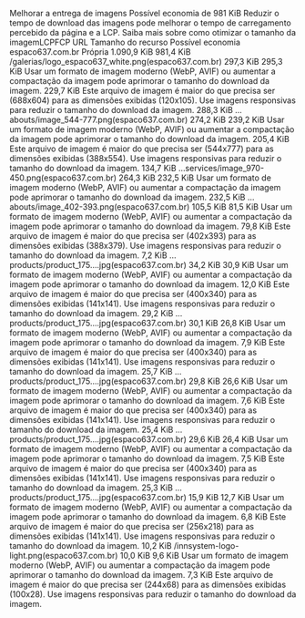 
Melhorar a entrega de imagens Possível economia de 981 KiB
Reduzir o tempo de download das imagens pode melhorar o tempo de carregamento percebido da página e a LCP. Saiba mais sobre como otimizar o tamanho da imagemLCPFCP
URL
Tamanho do recurso
Possível economia
espaco637.com.br Própria
1.090,9 KiB	981,4 KiB
/galerias/logo_espaco637_white.png(espaco637.com.br)
297,3 KiB
295,3 KiB
Usar um formato de imagem moderno (WebP, AVIF) ou aumentar a compactação da imagem pode aprimorar o tamanho do download da imagem.
229,7 KiB
Este arquivo de imagem é maior do que precisa ser (688x604) para as dimensões exibidas (120x105). Use imagens responsivas para reduzir o tamanho do download da imagem.
288,3 KiB
…abouts/image_544-777.png(espaco637.com.br)
274,2 KiB
239,2 KiB
Usar um formato de imagem moderno (WebP, AVIF) ou aumentar a compactação da imagem pode aprimorar o tamanho do download da imagem.
205,4 KiB
Este arquivo de imagem é maior do que precisa ser (544x777) para as dimensões exibidas (388x554). Use imagens responsivas para reduzir o tamanho do download da imagem.
134,7 KiB
…services/image_970-450.png(espaco637.com.br)
264,3 KiB
232,5 KiB
Usar um formato de imagem moderno (WebP, AVIF) ou aumentar a compactação da imagem pode aprimorar o tamanho do download da imagem.
232,5 KiB
…abouts/image_402-393.png(espaco637.com.br)
105,5 KiB
81,5 KiB
Usar um formato de imagem moderno (WebP, AVIF) ou aumentar a compactação da imagem pode aprimorar o tamanho do download da imagem.
79,8 KiB
Este arquivo de imagem é maior do que precisa ser (402x393) para as dimensões exibidas (388x379). Use imagens responsivas para reduzir o tamanho do download da imagem.
7,2 KiB
…products/product_175….jpg(espaco637.com.br)
34,2 KiB
30,9 KiB
Usar um formato de imagem moderno (WebP, AVIF) ou aumentar a compactação da imagem pode aprimorar o tamanho do download da imagem.
12,0 KiB
Este arquivo de imagem é maior do que precisa ser (400x340) para as dimensões exibidas (141x141). Use imagens responsivas para reduzir o tamanho do download da imagem.
29,2 KiB
…products/product_175….jpg(espaco637.com.br)
30,1 KiB
26,8 KiB
Usar um formato de imagem moderno (WebP, AVIF) ou aumentar a compactação da imagem pode aprimorar o tamanho do download da imagem.
7,9 KiB
Este arquivo de imagem é maior do que precisa ser (400x340) para as dimensões exibidas (141x141). Use imagens responsivas para reduzir o tamanho do download da imagem.
25,7 KiB
…products/product_175….jpg(espaco637.com.br)
29,8 KiB
26,6 KiB
Usar um formato de imagem moderno (WebP, AVIF) ou aumentar a compactação da imagem pode aprimorar o tamanho do download da imagem.
7,6 KiB
Este arquivo de imagem é maior do que precisa ser (400x340) para as dimensões exibidas (141x141). Use imagens responsivas para reduzir o tamanho do download da imagem.
25,4 KiB
…products/product_175….jpg(espaco637.com.br)
29,6 KiB
26,4 KiB
Usar um formato de imagem moderno (WebP, AVIF) ou aumentar a compactação da imagem pode aprimorar o tamanho do download da imagem.
7,5 KiB
Este arquivo de imagem é maior do que precisa ser (400x340) para as dimensões exibidas (141x141). Use imagens responsivas para reduzir o tamanho do download da imagem.
25,3 KiB
…products/product_175….jpg(espaco637.com.br)
15,9 KiB
12,7 KiB
Usar um formato de imagem moderno (WebP, AVIF) ou aumentar a compactação da imagem pode aprimorar o tamanho do download da imagem.
6,8 KiB
Este arquivo de imagem é maior do que precisa ser (256x218) para as dimensões exibidas (141x141). Use imagens responsivas para reduzir o tamanho do download da imagem.
10,2 KiB
/innsystem-logo-light.png(espaco637.com.br)
10,0 KiB
9,6 KiB
Usar um formato de imagem moderno (WebP, AVIF) ou aumentar a compactação da imagem pode aprimorar o tamanho do download da imagem.
7,3 KiB
Este arquivo de imagem é maior do que precisa ser (244x68) para as dimensões exibidas (100x28). Use imagens responsivas para reduzir o tamanho do download da imagem.
